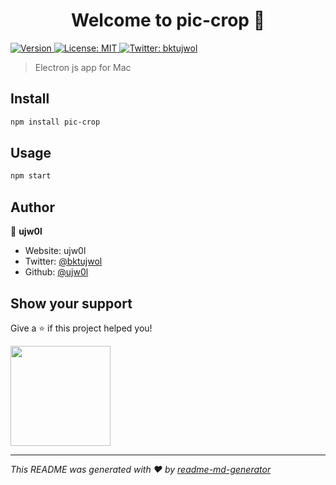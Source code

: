 <h1 align="center">Welcome to pic-crop 👋</h1>
<p>
  <a href="https://www.npmjs.com/package/pic-crop" target="_blank">
    <img alt="Version" src="https://img.shields.io/npm/v/pic-crop.svg">
  </a>
  <a href="#" target="_blank">
    <img alt="License: MIT" src="https://img.shields.io/badge/License-MIT-yellow.svg" />
  </a>
  <a href="https://twitter.com/bktujwol" target="_blank">
    <img alt="Twitter: bktujwol" src="https://img.shields.io/twitter/follow/bktujwol.svg?style=social" />
  </a>
</p>

> Electron js app for Mac

## Install

```sh
npm install pic-crop
```

## Usage

```sh
npm start
```

## Author

👤 **ujw0l**

* Website: ujw0l
* Twitter: [@bktujwol](https://twitter.com/bktujwol)
* Github: [@ujw0l](https://github.com/ujw0l)

## Show your support

Give a ⭐️ if this project helped you!

<a href="https://www.patreon.com/ujw0l">
  <img src="https://c5.patreon.com/external/logo/become_a_patron_button@2x.png" width="160">
</a>

***
_This README was generated with ❤️ by [readme-md-generator](https://github.com/kefranabg/readme-md-generator)_